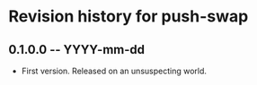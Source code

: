 # Revision history for push-swap

## 0.1.0.0 -- YYYY-mm-dd

* First version. Released on an unsuspecting world.
